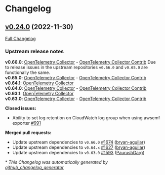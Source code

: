 # Changelog

## [v0.24.0](https://github.com/aws-observability/aws-otel-collector/tree/v0.24.0) (2022-11-30)

[Full Changelog](https://github.com/aws-observability/aws-otel-collector/compare/v0.23.0...v0.24.0)

### Upstream release notes
**v0.66.0**: [OpenTelemetry Collector](https://github.com/open-telemetry/opentelemetry-collector/releases/tag/v0.66.0) - [OpenTelemetry Collector Contrib](https://github.com/open-telemetry/opentelemetry-collector-contrib/releases/tag/v0.66.0) Due to release issues
in the upstream repositories `v0.66.0` and `v0.65.0` are functionally the same.\
**v0.65.0**: [OpenTelemetry Collector](https://github.com/open-telemetry/opentelemetry-collector/releases/tag/v0.65.0) - [OpenTelemetry Collector Contrib](https://github.com/open-telemetry/opentelemetry-collector-contrib/releases/tag/v0.65.0)\
**v0.64.1**: [OpenTelemetry Collector](https://github.com/open-telemetry/opentelemetry-collector/releases/tag/v0.64.1)\
**v0.64.0**: [OpenTelemetry Collector](https://github.com/open-telemetry/opentelemetry-collector/releases/tag/v0.64.0) - [OpenTelemetry Collector Contrib](https://github.com/open-telemetry/opentelemetry-collector-contrib/releases/tag/v0.64.0)\
**v0.63.1**: [OpenTelemetry Collector](https://github.com/open-telemetry/opentelemetry-collector/releases/tag/v0.63.1)\
**v0.63.0**: [OpenTelemetry Collector](https://github.com/open-telemetry/opentelemetry-collector/releases/tag/v0.63.0) - [OpenTelemetry Collector Contrib](https://github.com/open-telemetry/opentelemetry-collector-contrib/releases/tag/v0.63.0)

**Closed issues:**

- Ability to set log retention on CloudWatch log group when using awsemf exporter [\#991](https://github.com/aws-observability/aws-otel-collector/issues/991)

**Merged pull requests:**

- Update upstream dependencies to `v0.66.0` [\#1674](https://github.com/aws-observability/aws-otel-collector/pull/1674) ([bryan-aguilar](https://github.com/bryan-aguilar))
- Update upstream dependencies to `v0.64.x` [\#1627](https://github.com/aws-observability/aws-otel-collector/pull/1627) ([bryan-aguilar](https://github.com/bryan-aguilar))
- Update upstream dependencies to `v0.63.0` [\#1593](https://github.com/aws-observability/aws-otel-collector/pull/1593) ([PaurushGarg](https://github.com/PaurushGarg))

\* *This Changelog was automatically generated by [github_changelog_generator](https://github.com/github-changelog-generator/github-changelog-generator)*
